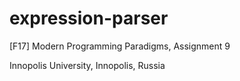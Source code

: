 # expression-parser
 [F17] Modern Programming Paradigms, Assignment 9

 Innopolis University, Innopolis, Russia
